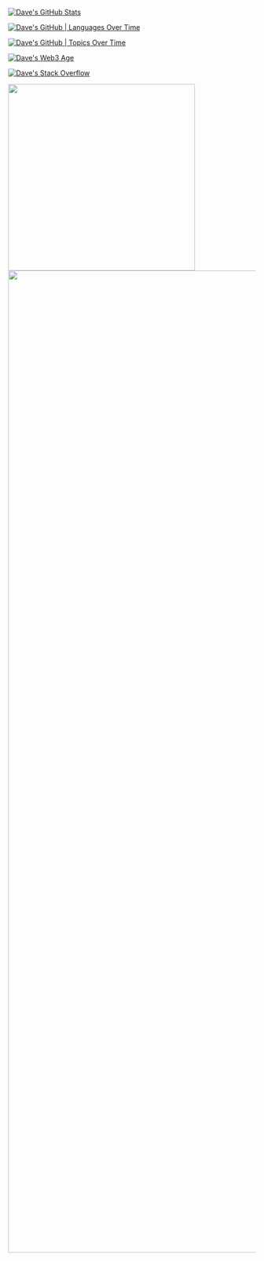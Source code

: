 [![Dave's GitHub Stats](https://stats-dev.quine.sh/Dave/github?theme=light)](https://dev.quine.sh)

[![Dave's GitHub | Languages Over Time](https://stats-dev.quine.sh/Dave/languages-over-time?theme=light)](https://dev.quine.sh)

[![Dave's GitHub | Topics Over Time](https://stats-dev.quine.sh/Dave/topics-over-time?theme=light)](https://dev.quine.sh)

[![Dave's Web3 Age](https://stats-dev.quine.sh/Dave/web3?theme=light)](https://dev.quine.sh)

[![Dave's Stack Overflow](https://stats-dev.quine.sh/Dave/stack-overflow?theme=light)](https://dev.quine.sh)

<img src="https://stats-dev.quine.sh/Dave/web3?theme=light" width="380" />

<img src="https://stats-dev.quine.sh/Dave/topics-over-time?theme=light" width="2000" />
